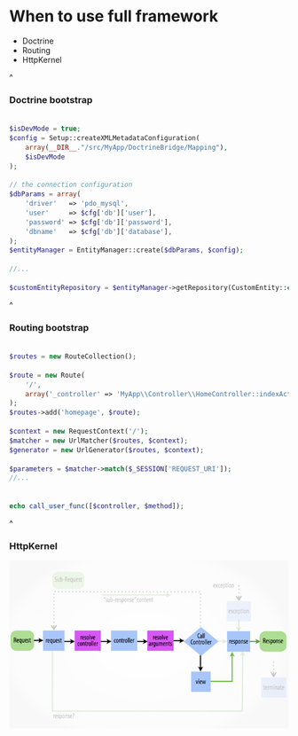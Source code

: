 # When to use full framework
- Doctrine
- Routing
- HttpKernel

^

### Doctrine bootstrap

```php

$isDevMode = true;
$config = Setup::createXMLMetadataConfiguration(
    array(__DIR__."/src/MyApp/DoctrineBridge/Mapping"),
    $isDevMode
);

// the connection configuration
$dbParams = array(
    'driver'   => 'pdo_mysql',
    'user'     => $cfg['db']['user'],
    'password' => $cfg['db']['password'],
    'dbname'   => $cfg['db']['database'],
);
$entityManager = EntityManager::create($dbParams, $config);

//...

$customEntityRepository = $entityManager->getRepository(CustomEntity::class);
```

^

### Routing bootstrap

```php

$routes = new RouteCollection();

$route = new Route(
    '/',
    array('_controller' => 'MyApp\\Controller\\HomeController::indexAction')
);
$routes->add('homepage', $route);

$context = new RequestContext('/');
$matcher = new UrlMatcher($routes, $context);
$generator = new UrlGenerator($routes, $context);

$parameters = $matcher->match($_SESSION['REQUEST_URI']);
//...


echo call_user_func([$controller, $method]);
```

^

### HttpKernel

<img src="public/kernel-flow.png" alt="Kernel flow" />

